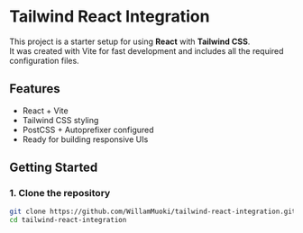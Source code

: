  # Tailwind React Integration

This project is a starter setup for using **React** with **Tailwind CSS**.  
It was created with Vite for fast development and includes all the required configuration files.

## Features
- React + Vite
- Tailwind CSS styling
- PostCSS + Autoprefixer configured
- Ready for building responsive UIs

## Getting Started

### 1. Clone the repository
```bash
git clone https://github.com/WillamMuoki/tailwind-react-integration.git
cd tailwind-react-integration
